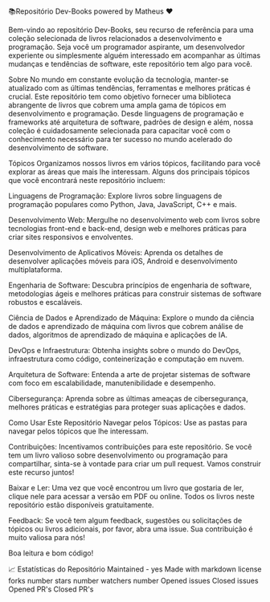 📚Repositório Dev-Books
powered by Matheus ❤

Bem-vindo ao repositório Dev-Books, seu recurso de referência para uma coleção selecionada de livros relacionados a desenvolvimento e programação. Seja você um programador aspirante, um desenvolvedor experiente ou simplesmente alguém interessado em acompanhar as últimas mudanças e tendências de software, este repositório tem algo para você.

Sobre
No mundo em constante evolução da tecnologia, manter-se atualizado com as últimas tendências, ferramentas e melhores práticas é crucial. Este repositório tem como objetivo fornecer uma biblioteca abrangente de livros que cobrem uma ampla gama de tópicos em desenvolvimento e programação. Desde linguagens de programação e frameworks até arquitetura de software, padrões de design e além, nossa coleção é cuidadosamente selecionada para capacitar você com o conhecimento necessário para ter sucesso no mundo acelerado do desenvolvimento de software.

Tópicos
Organizamos nossos livros em vários tópicos, facilitando para você explorar as áreas que mais lhe interessam. Alguns dos principais tópicos que você encontrará neste repositório incluem:

Linguagens de Programação: Explore livros sobre linguagens de programação populares como Python, Java, JavaScript, C++ e mais.

Desenvolvimento Web: Mergulhe no desenvolvimento web com livros sobre tecnologias front-end e back-end, design web e melhores práticas para criar sites responsivos e envolventes.

Desenvolvimento de Aplicativos Móveis: Aprenda os detalhes de desenvolver aplicações móveis para iOS, Android e desenvolvimento multiplataforma.

Engenharia de Software: Descubra princípios de engenharia de software, metodologias ágeis e melhores práticas para construir sistemas de software robustos e escaláveis.

Ciência de Dados e Aprendizado de Máquina: Explore o mundo da ciência de dados e aprendizado de máquina com livros que cobrem análise de dados, algoritmos de aprendizado de máquina e aplicações de IA.

DevOps e Infraestrutura: Obtenha insights sobre o mundo do DevOps, infraestrutura como código, conteinerização e computação em nuvem.

Arquitetura de Software: Entenda a arte de projetar sistemas de software com foco em escalabilidade, manutenibilidade e desempenho.

Cibersegurança: Aprenda sobre as últimas ameaças de cibersegurança, melhores práticas e estratégias para proteger suas aplicações e dados.

Como Usar Este Repositório
Navegar pelos Tópicos: Use as pastas para navegar pelos tópicos que lhe interessam.

Contribuições: Incentivamos contribuições para este repositório. Se você tem um livro valioso sobre desenvolvimento ou programação para compartilhar, sinta-se à vontade para criar um pull request. Vamos construir este recurso juntos!

Baixar e Ler: Uma vez que você encontrou um livro que gostaria de ler, clique nele para acessar a versão em PDF ou online. Todos os livros neste repositório estão disponíveis gratuitamente.

Feedback: Se você tem algum feedback, sugestões ou solicitações de tópicos ou livros adicionais, por favor, abra uma issue. Sua contribuição é muito valiosa para nós!

Boa leitura e bom código!

📈 Estatísticas do Repositório
Maintained - yes Made with markdown license forks number stars number watchers number Opened issues Closed issues Opened PR's Closed PR's

